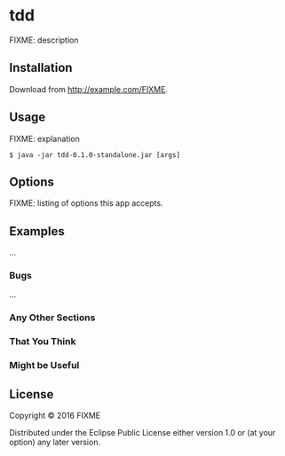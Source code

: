 # tdd

FIXME: description

## Installation

Download from http://example.com/FIXME.

## Usage

FIXME: explanation

    $ java -jar tdd-0.1.0-standalone.jar [args]

## Options

FIXME: listing of options this app accepts.

## Examples

...

### Bugs

...

### Any Other Sections
### That You Think
### Might be Useful

## License

Copyright © 2016 FIXME

Distributed under the Eclipse Public License either version 1.0 or (at
your option) any later version.
